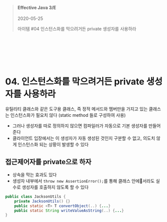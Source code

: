 

> #### Effective Java 3/E
> 2020-05-25
>
> 아이템 #04 인스턴스화를 막으려거든 private 생성자를 사용하라

<br><br><br><br><br>





# 04. 인스턴스화를 막으려거든 private 생성자를 사용하라

유틸리티 클래스와 같은 도구용 클래스, 즉 정적 메서드와 멤버만을 가지고 있는 클래스는 인스턴스화가 필요치 않다 (static method 들로 구성하여 사용)

* 그러나 생성자를 따로 정의하지 않으면 컴파일러가 자동으로 기본 생성자를 만들어준다
* 클라이언트 입장에서는 이 생성자가 자동 생성된 것인지 구분할 수 없고, 의도치 않게 인스턴스화 되는 상황이 발생할 수 있다

## 접근제어자를 private으로 하자

* 상속을 막는 효과도 있다
* 생성자 내부에서 `throw new AssertionError();`를 통해 클래스 안에서라도 실수로 생성자를 호출하지 않도록 할 수 있다

``` java
public class JacksonUtils {
    private JacksonUtils() {}
    public static <T> T convertObject(..) {...}
    public static String writeValueAsString(..) {...}
}
```

